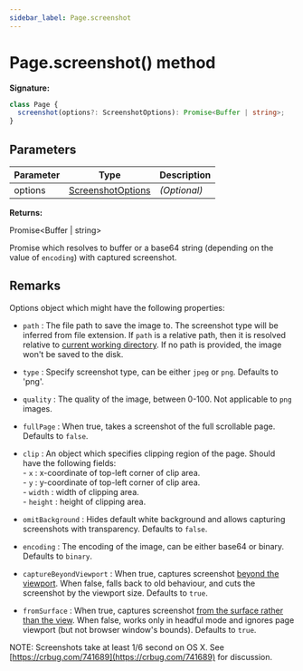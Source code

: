 ```yaml
---
sidebar_label: Page.screenshot
---
```


# Page.screenshot() method

**Signature:**

```typescript
class Page {
  screenshot(options?: ScreenshotOptions): Promise<Buffer | string>;
}
```

## Parameters

| Parameter | Type                                                  | Description       |
| --------- | ----------------------------------------------------- | ----------------- |
| options   | [ScreenshotOptions](./puppeteer.screenshotoptions.md) | <i>(Optional)</i> |

**Returns:**

Promise&lt;Buffer \| string&gt;

Promise which resolves to buffer or a base64 string (depending on the value of
`encoding`) with captured screenshot.

## Remarks

Options object which might have the following properties:

- `path` : The file path to save the image to. The screenshot type will be
  inferred from file extension. If `path` is a relative path, then it is
  resolved relative to
  [current working directory](https://nodejs.org/api/process.html#process_process_cwd).
  If no path is provided, the image won't be saved to the disk.

- `type` : Specify screenshot type, can be either `jpeg` or `png`. Defaults to
  'png'.

- `quality` : The quality of the image, between 0-100. Not applicable to `png`
  images.

- `fullPage` : When true, takes a screenshot of the full scrollable page.
  Defaults to `false`.

- `clip` : An object which specifies clipping region of the page. Should have
  the following fields:<br/> - `x` : x-coordinate of top-left corner of clip
  area.<br/> - `y` : y-coordinate of top-left corner of clip area.<br/> -
  `width` : width of clipping area.<br/> - `height` : height of clipping area.

- `omitBackground` : Hides default white background and allows capturing
  screenshots with transparency. Defaults to `false`.

- `encoding` : The encoding of the image, can be either base64 or binary.
  Defaults to `binary`.

- `captureBeyondViewport` : When true, captures screenshot
  [beyond the viewport](https://chromedevtools.github.io/devtools-protocol/tot/Page/#method-captureScreenshot).
  When false, falls back to old behaviour, and cuts the screenshot by the
  viewport size. Defaults to `true`.

- `fromSurface` : When true, captures screenshot
  [from the surface rather than the view](https://chromedevtools.github.io/devtools-protocol/tot/Page/#method-captureScreenshot).
  When false, works only in headful mode and ignores page viewport (but not
  browser window's bounds). Defaults to `true`.

NOTE: Screenshots take at least 1/6 second on OS X. See
[https://crbug.com/741689](https://crbug.com/741689) for discussion.
